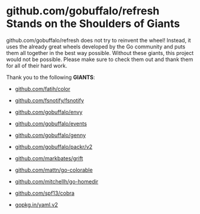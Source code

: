 # github.com/gobuffalo/refresh Stands on the Shoulders of Giants

github.com/gobuffalo/refresh does not try to reinvent the wheel! Instead, it uses the already great wheels developed by the Go community and puts them all together in the best way possible. Without these giants, this project would not be possible. Please make sure to check them out and thank them for all of their hard work.

Thank you to the following **GIANTS**:


* [github.com/fatih/color](https://godoc.org/github.com/fatih/color)

* [github.com/fsnotify/fsnotify](https://godoc.org/github.com/fsnotify/fsnotify)

* [github.com/gobuffalo/envy](https://godoc.org/github.com/gobuffalo/envy)

* [github.com/gobuffalo/events](https://godoc.org/github.com/gobuffalo/events)

* [github.com/gobuffalo/genny](https://godoc.org/github.com/gobuffalo/genny)

* [github.com/gobuffalo/packr/v2](https://godoc.org/github.com/gobuffalo/packr/v2)

* [github.com/markbates/grift](https://godoc.org/github.com/markbates/grift)

* [github.com/mattn/go-colorable](https://godoc.org/github.com/mattn/go-colorable)

* [github.com/mitchellh/go-homedir](https://godoc.org/github.com/mitchellh/go-homedir)

* [github.com/spf13/cobra](https://godoc.org/github.com/spf13/cobra)

* [gopkg.in/yaml.v2](https://godoc.org/gopkg.in/yaml.v2)
